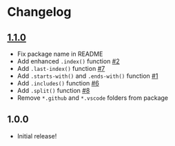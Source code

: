 # Changelog

[//]: # (>>   The order of list items should be: Critical/Fixes, New, Update, Remove, Underpinnings   <<)
[//]: # (>>   ## [UNRELEASED]https://github.com/roydukkey/sass-module-string/compare/v1.1.0...master   <<)

## [1.1.0](https://github.com/roydukkey/sass-module-string/compare/v1.0.0...1.1.0)

* Fix package name in README
* Add enhanced `.index()` function [#2](https://github.com/roydukkey/sass-module-string/issues/2)
* Add `.last-index()` function [#7](https://github.com/roydukkey/sass-module-string/issues/7)
* Add `.starts-with()` and `.ends-with()` function [#1](https://github.com/roydukkey/sass-module-string/issues/1)
* Add `.includes()` function [#6](https://github.com/roydukkey/sass-module-string/issues/6)
* Add `.split()` function [#8](https://github.com/roydukkey/sass-module-string/issues/8)
* Remove `*.github` and `*.vscode` folders from package

## 1.0.0

* Initial release!
